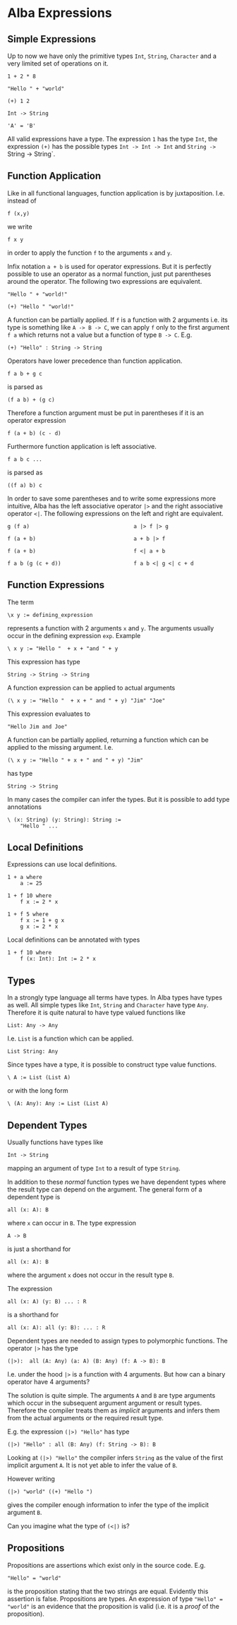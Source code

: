 # Alba Expressions


## Simple Expressions


Up to now we have only the primitive types `Int`, `String`, `Character` and a
very limited set of operations on it.

    1 + 2 * 8

    "Hello " + "world"

    (+) 1 2

    Int -> String

    'A' = 'B'


All valid expressions have a type. The expression `1` has the type `Int`, the
expression `(+)` has the possible types `Int -> Int -> Int` and `String ->
`String -> String`.



## Function Application

Like in all functional languages, function application is by juxtaposition. I.e.
instead of

    f (x,y)

we write

    f x y

in order to apply the function `f` to the arguments `x` and `y`.

Infix notation `a + b` is used for operator expressions. But it is perfectly
possible to use an operator as a normal function, just put parentheses around
the operator. The following two expressions are equivalent.

    "Hello " + "world!"

    (+) "Hello " "world!"

A function can be partially applied. If `f` is a function with 2 arguments i.e.
its type is something like `A -> B -> C`, we can apply `f` only to the first
argument `f a` which returns not a value but a function of type `B -> C`. E.g.

    (+) "Hello" : String -> String

Operators have lower precedence than function application.

    f a b + g c

is parsed as

    (f a b) + (g c)

Therefore a function argument must be put in parentheses if it is an operator
expression

    f (a + b) (c - d)

Furthermore function application is left associative.

    f a b c ...

is parsed as

    ((f a) b) c

In order to save some parentheses and to write some expressions more intuitive,
Alba has the left associative operator `|>` and the right associative operator
`<|`. The following expressions on the left and right are equivalent.

    g (f a)                                 a |> f |> g

    f (a + b)                               a + b |> f

    f (a + b)                               f <| a + b

    f a b (g (c + d))                       f a b <| g <| c + d




## Function Expressions

The term

    \x y := defining_expression

represents a function with 2 arguments `x` and `y`. The arguments usually occur
in the defining expression `exp`. Example

    \ x y := "Hello "  + x + "and " + y

This expression has type

    String -> String -> String

A function expression can be applied to actual arguments

    (\ x y := "Hello "  + x + " and " + y) "Jim" "Joe"

This expression evaluates to

    "Hello Jim and Joe"

A function can be partially applied, returning a function which can be applied
to the missing argument. I.e.

    (\ x y := "Hello " + x + " and " + y) "Jim"

has type

    String -> String


In many cases the compiler can infer the types. But it is possible to add type
annotations

    \ (x: String) (y: String): String :=
        "Hello " ...




## Local Definitions

Expressions can use local definitions.

    1 + a where
        a := 25

    1 + f 10 where
        f x := 2 * x

    1 + f 5 where
        f x := 1 + g x
        g x := 2 * x

Local definitions can be annotated with types

    1 + f 10 where
        f (x: Int): Int := 2 * x







## Types

In a strongly type language all terms have types. In Alba types have types as
well. All simple types like `Int`, `String` and `Character` have type `Any`.
Therefore it is quite natural to have type valued functions like

    List: Any -> Any

I.e. `List` is a function which can be applied.

    List String: Any

Since types have a type, it is possible to construct type value functions.

    \ A := List (List A)

or with the long form

    \ (A: Any): Any := List (List A)




## Dependent Types

Usually functions have types like

    Int -> String

mapping an argument of type `Int` to a result of type `String`.

In addition to these *normal* function types we have dependent types where the
result type can depend on the argument. The general form of a dependent type is

    all (x: A): B

where `x` can occur in `B`. The type expression

    A -> B

is just a shorthand for

    all (x: A): B

where the argument `x` does not occur in the result type `B`.

The expression

    all (x: A) (y: B) ... : R

is a shorthand for

    all (x: A): all (y: B): ... : R


Dependent types are needed to assign types to polymorphic functions. The
operator `|>` has the type

    (|>):  all (A: Any) (a: A) (B: Any) (f: A -> B): B

I.e. under the hood `|>` is a function with 4 arguments. But how can a binary
operator have 4 arguments?

The solution is quite simple. The arguments `A` and `B` are type arguments which
occur in the subsequent argument argument or result types. Therefore the
compiler treats them as *implicit* arguments and infers them from the actual
arguments or the required result type.

E.g. the expression `(|>) "Hello"` has type

    (|>) "Hello" : all (B: Any) (f: String -> B): B

Looking at `(|>) "Hello"` the compiler infers `String` as the value of the first
implicit argument `A`. It is not yet able to infer the value of `B`.

However writing

    (|>) "world" ((+) "Hello ")

gives the compiler enough information to infer the type of the implicit argument
`B`.

Can you imagine what the type of `(<|)` is?




## Propositions

Propositions are assertions which exist only in the source code. E.g.

    "Hello" = "world"

is the proposition stating that the two strings are equal. Evidently this
assertion is false. Propositions are types. An expression of type `"Hello" =
"world"` is an evidence that the proposition is valid (i.e. it is a *proof* of
the proposition).
